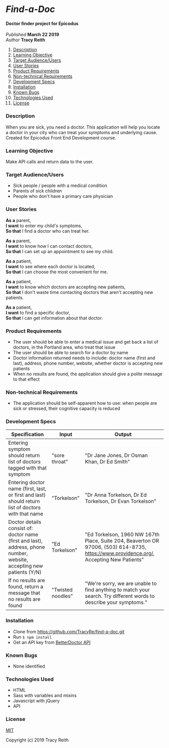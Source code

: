# _Find-a-Doc_

#### Doctor finder project for Epicodus

_Published_ **March 22 2019**<br>
_Author_ **Tracy Reith**

1. [Description](#description)
1. [Learning Objective](#learning-objective)
1. [Target Audience/Users](#target-audience/users)
1. [User Stories](#user-stories)
1. [Product Requirements](#product-requirements)
1. [Non-technical Requirements](#non-technical-requirements)
1. [Development Specs](#development-specs)
1. [Installation](#installation)
1. [Known Bugs](#known-bugs)
1. [Technologies Used](#technologies-used)
1. [License](#license)

### Description
When you are sick, you need a doctor. This application will help you locate a doctor in your city who can treat your symptoms and underlying cause. Created for Epicodus Front End Development course.

### Learning Objective
Make API calls and return data to the user.

### Target Audience/Users
* Sick people / people with a medical condition
* Parents of sick children
* People who don't have a primary care physician

### User Stories
**As a** parent,<br>
**I want** to enter my child's symptoms,<br>
**So that** I find a doctor who can treat her.

**As a** parent,<br>
**I want** to know how I can contact doctors,<br>
**So that** I can set up an appointment to see my child.

**As a** patient,<br>
**I want** to see where each doctor is located,<br>
**So that** I can choose the most convenient for me.

**As a** patient,<br>
**I want** to know which doctors are accepting new patients,<br>
**So that** I don't waste time contacting doctors that aren't accepting new patients.

**As a** patient,<br>
**I want** to find a specific doctor,<br>
**So that** I can get information about that doctor.

### Product Requirements
* The user should be able to enter a medical issue and get back a list of doctors, in the Portland area, who treat that issue
* The user should be able to search for a doctor by name
* Doctor information returned needs to include: doctor name (first and last), address, phone number, website, whether doctor is accepting new patients
* When no results are found, the application should give a polite message to that effect

### Non-technical Requirements
* The application should be self-apparent how to use: when people are sick or stressed, their cognitive capacity is reduced

### Development Specs

Specification | Input | Output
------------- | ----- | ------
Entering symptom should return list of doctors tagged with that symptom | "sore throat" | "Dr Jane Jones, Dr Osman Khan, Dr Ed Smith"
Entering doctor name (first, last, or first and last) should return list of doctors with that name | "Torkelson" | "Dr Anna Torkelson, Dr Ed Torkelson, Dr Evan Torkelson"
Doctor details consist of: doctor name (first and last), address, phone number, website,  accepting new patients (Y/N) | "Ed Torkelson" | "Ed Torkelson, 1960 NW 167th Place, Suite 204, Beaverton OR 97006, (503) 614-8735‬, https://www.providence.org/, Accepting New Patients"
If no results are found, return a message that no results are found | "Twisted noodles" | "We're sorry, we are unable to find anything to match your search. Try different words to describe your symptoms."

### Installation
* Clone from https://github.com/TracyRe/find-a-doc.git
* Run `$ npm install`
* Get an API key from [BetterDoctor API](https://developer.betterdoctor.com/)

### Known Bugs
* None identified

### Technologies Used
* HTML
* Sass with variables and mixins
* Javascript with jQuery
* API

### License
[MIT](./LICENSE.txt)

Copyright (c) 2019 Tracy Reith
